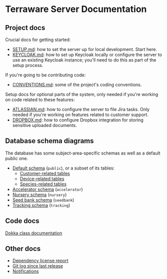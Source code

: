 # Terraware Server Documentation

## Project docs

Crucial docs for getting started:

* [SETUP.md](SETUP.md): how to set the server up for local development. Start here.
* [KEYCLOAK.md](KEYCLOAK.md): how to set up Keycloak locally or configure the server to use an existing Keycloak instance; you'll need to do this as part of the setup process.

If you're going to be contributing code:

* [CONVENTIONS.md](CONVENTIONS.md): some of the project's coding conventions.

Setup docs for optional parts of the system, only needed if you're working on code related to these features:

* [ATLASSIAN.md](ATLASSIAN.md): how to configure the server to file Jira tasks. Only needed if you're working on features related to customer support.
* [DROPBOX.md](DROPBOX.md): how to configure Dropbox integration for storing sensitive uploaded documents.

## Database schema diagrams

The database has some subject-area-specific schemas as well as a default public one.

* [Default schema](schema/all/public/relationships.html) (`public`), or a subset of its tables:
  * [Customer-related tables](schema/customer/public/relationships.html)
  * [Device-related tables](schema/device/public/relationships.html)
  * [Species-related tables](schema/species/public/relationships.html)
* [Accelerator schema](schema/all/accelerator/relationships.html) (`accelerator`)
* [Nursery schema](schema/all/nursery/relationships.html) (`nursery`)
* [Seed bank schema](schema/all/seedbank/relationships.html) (`seedbank`)
* [Tracking schema](schema/all/tracking/relationships.html) (`tracking`)

## Code docs

[Dokka class documentation](dokka/index.html)

## Other docs

* [Dependency license report](license-report/index.html)
* [Git log since last release](unreleased.log)
* [Notifications](notifications.html)

